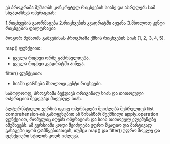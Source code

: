 ეს პროგრამა მუშაობს კონკრეტულ რიცხვების სიაზე და ასრულებს სამ სხვადასხვა ოპერაციას:

 1.რიცხვების გაორმაგება
 2.რიცხვების კვადრატში აყვანა
 3.მხოლოდ კენტი რიცხვების ფილტრაცია

როგორ მუშაობს
გაშვებისას პროგრამა ქმნის რიცხვების სიას [1, 2, 3, 4, 5].

map() ფუნქციით:
 - ყველა რიცხვი ორზე გამრავლდება.
 - ყველა რიცხვი კვადრატში აიწევა.

filter() ფუნქციით:
 - სიაში დარჩება მხოლოდ კენტი რიცხვები.

საბოლოოდ, პროგრამა ბეჭდავს ორიგინალ სიას და თითოეული ოპერაციის შედეგად მიღებულ სიას.

ალტერნატიული ვერსია
იგივე ოპერაციები შეიძლება შესრულდეს list comprehension-ის გამოყენებით ან წინასწარ შექმნილი apply_operation ფუნქციით, რომელიც იღებს ოპერაციას და სიის თითოეულ ელემენტზე ამუშავებს.
ამ ვერსიაში კოდი შეიძლება უფრო მკაფიო და მარტივად გასაგები იყოს დამწყებთათვის, თუმცა map() და filter() უფრო მოკლე და ფუნქციური სტილის კოდს იძლევა.

